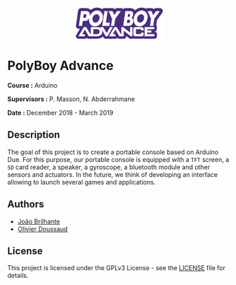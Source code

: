 <p align="center">
  <img src="docs/images/logo.png" alt="PolyBoy Advance" width="200px">
</p>

# PolyBoy Advance

**Course :** Arduino

**Supervisors :** P. Masson, N. Abderrahmane

**Date :** December 2018 - March 2019

## Description

The goal of this project is to create a portable console based on Arduino Due. For this purpose, our portable console is equipped with a `TFT` screen, a `SD` card reader, a speaker, a gyroscope, a bluetooth module and other sensors and actuators. In the future, we think of developing an interface allowing to launch several games and applications.

## Authors

- [João Brilhante](https://github.com/JoaoBrlt)
- [Olivier Doussaud](https://github.com/Dawwen)

## License

This project is licensed under the GPLv3 License - see the [LICENSE](LICENSE) file for details.
